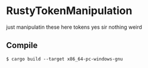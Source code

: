 # RustyTokenManipulation
just manipulatin these here tokens yes sir nothing weird

## Compile
```
$ cargo build --target x86_64-pc-windows-gnu
```
